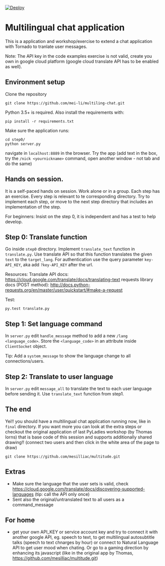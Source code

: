 [![Deploy](https://www.herokucdn.com/deploy/button.png)](https://heroku.com/deploy)

Multilingual chat application
=============================
This is a application and workshop/exercise to extend a chat application with Tornado to tranlate user messages.

Note: The API key in the code examples exercise is not valid, create you own in google cloud platform
(google cloud translate API has to be enabled as well).

Environment setup
-----------------
Clone the repository

    git clone https://github.com/mei-li/multiling-chat.git

Python 3.5+ is required. Also install the requirements with:

`pip install -r requirements.txt`

Make sure the application runs:

    cd step0/
    python server.py

navigate in `localhost:8889` in the browser. Try the app (add text in the box,
try the `/nick <yournickname>` command, open another window - not tab and do the same)


Hands on session.
-----------------
It is a self-paced hands on session. Work alone or in a group. Each step has an exercise. Every step is
relevant to te corresponding directory. Try to implement each step, or move to the next step directory
that includes an implementation of the step.

For beginners: Insist on the step 0, it is independent and has a test to help develop.


Step 0: Translate function
--------------------------

Go inside `step0` directory. Implement `translate_text` function in `translate.py`. Use translate API so that this function translates 
the given `text` to the `target_lang`. For authentication use the query parameter `key-API_KEY`, aka
add `?key-API_KEY` after the url. 

Resources:
    Translate API docs: https://cloud.google.com/translate/docs/translating-text
    requests library docs (POST method): http://docs.python-requests.org/en/master/user/quickstart/#make-a-request

Test:

    py.test translate.py


Step 1: Set language command 
----------------------------
In `server.py` edit `handle_message` method to add a 
new `/lang <language_code>`. Store the `<language_code>` in an attribute inside `ClientSocket` object.

Tip:
    Add a `system_message` to show the language change to all connections/users.


Step 2: Translate to user language 
----------------------------------
In `server.py` edit `message_all` to translate the text to each user language before sending it. 
Use `translate_text` function from step1.


The end
-------
Yei!! you should have a multilingual chat application running now, like in `final` directory. 
If you want more you can look at the extra steps or checkout the original application of last 
PyLadies workshop (by Thomas Iorns) that is base code of this session and supports additionally 
shared drawing!! (connect two users and then click in the white area of the page to draw)

    git clone https://github.com/mesilliac/multitude.git


Extras
------
* Make sure the language that the user sets is valid, check https://cloud.google.com/translate/docs/discovering-supported-languages (tip: call the API only once)
* Sent also the original/untranslated text to all users as a command_message


For home
--------
* get your own API_KEY or service account key and try to connect it with another google API, eg. speech to text, to 
get multilingual autosubtitle talks (speech to text chnarges by hour) or connect to Natural Language API to get user mood 
when chating. Or go to a gaming direction by enhancing its javascript (like in the original app by Thomas, https://github.com/mesilliac/multitude.git)

